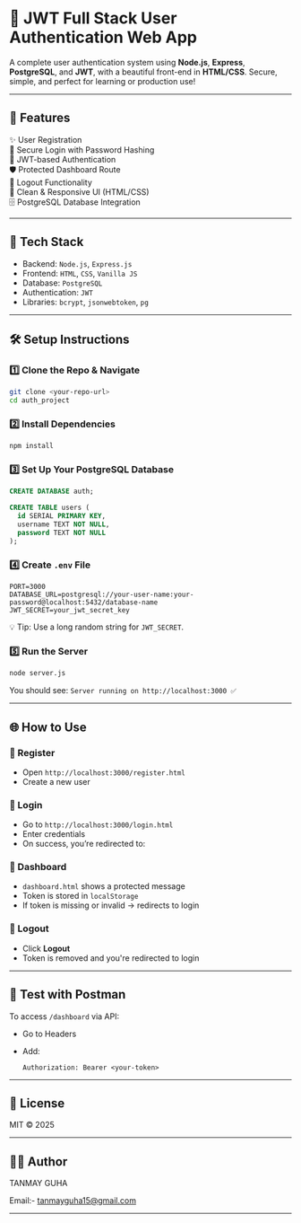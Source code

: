 # 🔐 JWT Full Stack User Authentication Web App

A complete user authentication system using **Node.js**, **Express**, **PostgreSQL**, and **JWT**, with a beautiful front-end in **HTML/CSS**. Secure, simple, and perfect for learning or production use!

---

## 🚀 Features

✨ User Registration  
🔐 Secure Login with Password Hashing  
🔑 JWT-based Authentication  
🛡️ Protected Dashboard Route  
🧼 Logout Functionality  
🎨 Clean & Responsive UI (HTML/CSS)  
🗄️ PostgreSQL Database Integration  

---

## 🧰 Tech Stack

- Backend: `Node.js`, `Express.js`
- Frontend: `HTML`, `CSS`, `Vanilla JS`
- Database: `PostgreSQL`
- Authentication: `JWT`
- Libraries: `bcrypt`, `jsonwebtoken`, `pg`

---


## 🛠️ Setup Instructions

### 1️⃣ Clone the Repo & Navigate
```bash
git clone <your-repo-url>
cd auth_project
````

### 2️⃣ Install Dependencies

```bash
npm install
```

### 3️⃣ Set Up Your PostgreSQL Database

```sql
CREATE DATABASE auth;

CREATE TABLE users (
  id SERIAL PRIMARY KEY,
  username TEXT NOT NULL,
  password TEXT NOT NULL
);
```

### 4️⃣ Create `.env` File

```env
PORT=3000
DATABASE_URL=postgresql://your-user-name:your-password@localhost:5432/database-name
JWT_SECRET=your_jwt_secret_key
```

💡 Tip: Use a long random string for `JWT_SECRET`.

### 5️⃣ Run the Server

```bash
node server.js
```

You should see:
`Server running on http://localhost:3000 ✅`

---

## 🌐 How to Use

### 🔹 Register

* Open `http://localhost:3000/register.html`
* Create a new user

### 🔹 Login

* Go to `http://localhost:3000/login.html`
* Enter credentials
* On success, you’re redirected to:

### 🔹 Dashboard

* `dashboard.html` shows a protected message
* Token is stored in `localStorage`
* If token is missing or invalid → redirects to login

### 🔹 Logout

* Click **Logout**
* Token is removed and you're redirected to login

---

## 🧪 Test with Postman

To access `/dashboard` via API:

* Go to Headers
* Add:

  ```
  Authorization: Bearer <your-token>
  ```

---

## 📃 License

MIT © 2025

---

## 🙋‍♂️ Author
TANMAY GUHA

Email:- tanmayguha15@gmail.com

---

